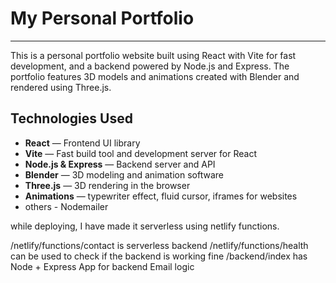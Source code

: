 # **My Personal Portfolio**
---

This is a personal portfolio website built using React with Vite for fast development, and a backend powered by Node.js and Express. The portfolio features 3D models and animations created with Blender and rendered using Three.js.

## Technologies Used

- **React** — Frontend UI library  
- **Vite** — Fast build tool and development server for React  
- **Node.js & Express** — Backend server and API  
- **Blender** — 3D modeling and animation software  
- **Three.js** — 3D rendering in the browser  
- **Animations** — typewriter effect, fluid cursor, iframes for websites
- others - Nodemailer

while deploying, I have made it serverless using netlify functions.

/netlify/functions/contact is serverless backend 
/netlify/functions/health can be used to check if the backend is working fine
/backend/index has Node + Express App for backend Email logic 
